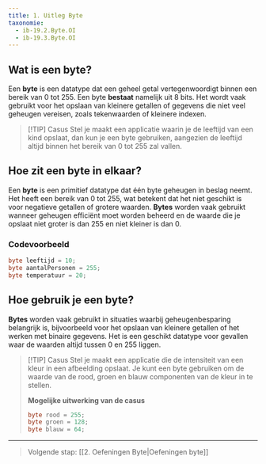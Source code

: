 ```yaml
---
title: 1. Uitleg Byte
taxonomie:
  - ib-19.2.Byte.OI
  - ib-19.3.Byte.OI
---
```


## Wat is een byte?
Een **byte** is een datatype dat een geheel getal vertegenwoordigt binnen een bereik van 0 tot 255. Een byte **bestaat** namelijk uit 8 bits. Het wordt vaak gebruikt voor het opslaan van kleinere getallen of gegevens die niet veel geheugen vereisen, zoals tekenwaarden of kleinere indexen.

> [!TIP] Casus
> Stel je maakt een applicatie waarin je de leeftijd van een kind opslaat, dan kun je een byte gebruiken, aangezien de leeftijd altijd binnen het bereik van 0 tot 255 zal vallen.

## Hoe zit een byte in elkaar?
Een **byte** is een primitief datatype dat één byte geheugen in beslag neemt. Het heeft een bereik van 0 tot 255, wat betekent dat het niet geschikt is voor negatieve getallen of grotere waarden. **Bytes** worden vaak gebruikt wanneer geheugen efficiënt moet worden beheerd en de waarde die je opslaat niet groter is dan 255 en niet kleiner is dan 0.

### Codevoorbeeld
```csharp
byte leeftijd = 10;
byte aantalPersonen = 255;
byte temperatuur = 20;
```

## Hoe gebruik je een byte?
**Bytes** worden vaak gebruikt in situaties waarbij geheugenbesparing belangrijk is, bijvoorbeeld voor het opslaan van kleinere getallen of het werken met binaire gegevens. Het is een geschikt datatype voor gevallen waar de waarden altijd tussen 0 en 255 liggen.

> [!TIP] Casus
> Stel je maakt een applicatie die de intensiteit van een kleur in een afbeelding opslaat. Je kunt een byte gebruiken om de waarde van de rood, groen en blauw componenten van de kleur in te stellen.
> 
> **Mogelijke uitwerking van de casus**
> ```csharp
> byte rood = 255;
> byte groen = 128;
> byte blauw = 64;
> ```

---

> Volgende stap: [[2. Oefeningen Byte|Oefeningen byte]]
